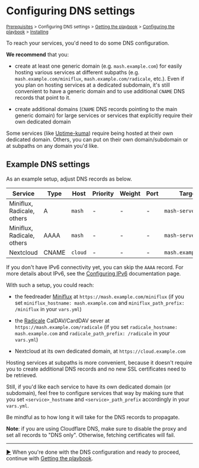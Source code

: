 <!--
SPDX-FileCopyrightText: 2018 - 2024 MDAD project contributors
SPDX-FileCopyrightText: 2023 Julian-Samuel Gebühr
SPDX-FileCopyrightText: 2023 Slavi Pantaleev
SPDX-FileCopyrightText: 2025 Suguru Hirahara

SPDX-License-Identifier: AGPL-3.0-or-later
-->

# Configuring DNS settings

<sup>[Prerequisites](prerequisites.md) > Configuring DNS settings > [Getting the playbook](getting-the-playbook.md) > [Configuring the playbook](configuring-playbook.md) > [Installing](installing.md)</sup>

To reach your services, you'd need to do some DNS configuration.

**We recommend** that you:

- create at least one generic domain (e.g. `mash.example.com`) for easily hosting various services at different subpaths (e.g. `mash.example.com/miniflux`, `mash.example.com/radicale`, etc.). Even if you plan on hosting services at a dedicated subdomain, it's still convenient to have a generic domain and to use additional `CNAME` DNS records that point to it.

- create additional domains (`CNAME` DNS records pointing to the main generic domain) for large services or services that explicitly require their own dedicated domain

Some services (like [Uptime-kuma](services/uptime-kuma.md)) require being hosted at their own dedicated domain. Others, you can put on their own domain/subdomain or at subpaths on any domain you'd like.

## Example DNS settings

As an example setup, adjust DNS records as below.

| Service                    | Type  | Host    | Priority | Weight | Port | Target             |
|--------------------------- | ----- | ------- | -------- | ------ | ---- | -------------------|
| Miniflux, Radicale, others | A     | `mash`  | -        | -      | -    | `mash-server-IPv4` |
| Miniflux, Radicale, others | AAAA  | `mash`  | -        | -      | -    | `mash-server-IPv6` |
| Nextcloud                  | CNAME | `cloud` | -        | -      | -    | `mash.example.com` |

If you don't have IPv6 connectivity yet, you can skip the `AAAA` record. For more details about IPv6, see the [Configuring IPv6](./configuring-ipv6.md) documentation page.

With such a setup, you could reach:

- the feedreader [Miniflux](services/miniflux.md) at `https://mash.example.com/miniflux` (if you set `miniflux_hostname: mash.example.com` and `miniflux_path_prefix: /miniflux` in your `vars.yml`)

- the [Radicale](services/radicale.md) CalDAV/CardDAV sever at `https://mash.example.com/radicale` (if you set `radicale_hostname: mash.example.com` and `radicale_path_prefix: /radicale` in your `vars.yml`)

- Nextcloud at its own dedicated domain, at `https://cloud.example.com`

Hosting services at subpaths is more convenient, because it doesn't require you to create additional DNS records and no new SSL certificates need to be retrieved.

Still, if you'd like each service to have its own dedicated domain (or subdomain), feel free to configure services that way by making sure that you set `<service>_hostname` and `<service>_path_prefix` accordingly in your `vars.yml`.

Be mindful as to how long it will take for the DNS records to propagate.

**Note**: if you are using Cloudflare DNS, make sure to disable the proxy and set all records to "DNS only". Otherwise, fetching certificates will fail.

---------------------------------------------

[▶️](getting-the-playbook.md) When you're done with the DNS configuration and ready to proceed, continue with [Getting the playbook](getting-the-playbook.md).
